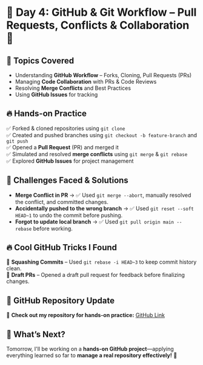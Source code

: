 # 📅 Day 4: GitHub & Git Workflow – Pull Requests, Conflicts & Collaboration 🚀  

## 📌 Topics Covered  
- Understanding **GitHub Workflow** – Forks, Cloning, Pull Requests (PRs)  
- Managing **Code Collaboration** with PRs & Code Reviews  
- Resolving **Merge Conflicts** and Best Practices  
- Using **GitHub Issues** for tracking  

## 🔥 Hands-on Practice  
✅ Forked & cloned repositories using `git clone`  
✅ Created and pushed branches using `git checkout -b feature-branch` and `git push`  
✅ Opened a **Pull Request** (PR) and merged it  
✅ Simulated and resolved **merge conflicts** using `git merge` & `git rebase`  
✅ Explored **GitHub Issues** for project management  

## 🚀 Challenges Faced & Solutions  
- **Merge Conflict in PR** → ✅ Used `git merge --abort`, manually resolved the conflict, and committed changes.  
- **Accidentally pushed to the wrong branch** → ✅ Used `git reset --soft HEAD~1` to undo the commit before pushing.  
- **Forgot to update local branch** → ✅ Used `git pull origin main --rebase` before working.  

## 🔥 Cool GitHub Tricks I Found  
🚀 **Squashing Commits** – Used `git rebase -i HEAD~3` to keep commit history clean.  
🚀 **Draft PRs** – Opened a draft pull request for feedback before finalizing changes.  

## 📂 GitHub Repository Update  
🔗 **Check out my repository for hands-on practice:** [GitHub Link](https://github.com/someshwarborse/100-Days-of-DevOps)  

## 📍 What’s Next?  
Tomorrow, I'll be working on a **hands-on GitHub project**—applying everything learned so far to **manage a real repository effectively!** 🚀  
